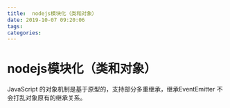 ```yaml
---
title:  nodejs模块化（类和对象）
date: 2019-10-07 09:20:06
tags: 
categories: 
---
```

# nodejs模块化（类和对象）

JavaScript 的对象机制是基于原型的，支持部分多重继承，继承EventEmitter 不会打乱对象原有的继承关系。